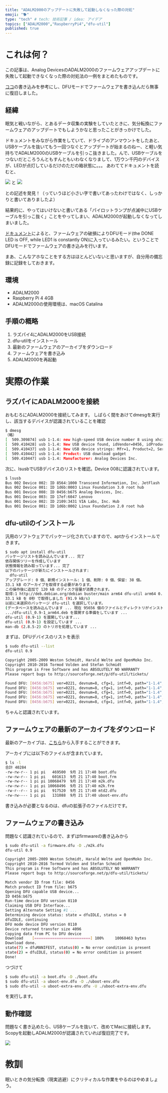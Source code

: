 ```yaml
---
title: "ADALM2000のアップデートに失敗して起動しなくなった際の対処"
emoji: "🐕"
type: "tech" # tech: 技術記事 / idea: アイデア
topics: ["ADALM2000","RaspberryPi4","dfu-util"]
published: true
---
```



# これは何？

この記事は、Analog DevicesのADALM2000のファームウェアアップデートに失敗して起動できなくなった際の対処法の一例をまとめたものです。

 [ココ](https://ez.analog.com/adieducation/university-program/f/q-a/120005/adalm-2000-when-i-update-the-firmware-i-turn-off-the-power-during-led-blinking-by-mistaken-after-that-no-working-how-to-be-alive-it-again)の書き込みを参考にし、DFUモードでファームウェアを書き込んだら無事に復旧しました。

## 経緯

眠気と戦いながら、とあるデータ収集の実験をしていたときに、気分転換にファームウェアのアップデートでもしようかなと思ったことがきっかけでした。

ドキュメントをみながら作業をしていて、ドライブのアンマウントをしたあと、USBケーブルを抜いてもう一回つなぐとアップデートが始まるのねー、と軽い気持ちでADALM2000のUSBケーブルを引っこ抜きました。んで、USBケーブルをつないだところうんともすんともいわなくなりまして、1万ウン千円のデバイスが、LEDが点灯しているだけのただの箱状態に。。。
あわててドキュメントを読むと、


![](/images/2022-09-09-06-46-34.png)
と
![](/images/2022-09-09-06-46-45.png)


との記述を発見！（っていうほど小さい字で書いてあったわけではなく、しっかりと書いてありましたよ）

結果的に、やってはいけないと書いてある「パイロットランプが点滅中にUSBケーブルを引っこ抜く」ことをやってしまい、ADALM2000が起動しなくなってしまいました。

[ドキュメント](https://wiki.analog.com/university/tools/pluto/users/firmware)によると、ファームウェアの破損によりDFUモード(the DONE LED is OFF, while LED1 is constantly ON)に入っているみたい。ということでDFUモードでファームウェアの書き込みを行います。

まあ、こんなアホなことをする方はほとんどいないと思いますが、自分用の備忘録に記録をしておきます。


## 環境

- ADALM2000
- Raspberry Pi 4 4GB
- ADALM2000の使用環境は、macOS Catalina

## 手順の概略

1. ラズパイ4にADALM2000をUSB接続
2. dfu-utilをインストール
3. 最新のファームウェアのアーカイブをダウンロード
4. ファ－ムウェアを書き込み
5. ADALM2000を再起動

# 実際の作業


## ラズパイにADALM2000を接続

おもむろにADALM2000を接続してみます。
しばらく間をあけてdmesgを実行し、該当するデバイスが認識されていることを確認

```sh
$ dmesg
（略）
[  509.309874] usb 1-1.4: new high-speed USB device number 8 using xhci_hcd
[  509.410428] usb 1-1.4: New USB device found, idVendor=0456, idProduct=b675, bcdDevice= 2.21
[  509.410437] usb 1-1.4: New USB device strings: Mfr=1, Product=2, SerialNumber=3
[  509.410442] usb 1-1.4: Product: USB download gadget
[  509.410447] usb 1-1.4: Manufacturer: Analog Devices Inc.
```

次に、lsusbでUSBデバイスのリストを確認。Device 008に認識されています。

```sh
$ lsusb
Bus 002 Device 002: ID 8564:1000 Transcend Information, Inc. JetFlash
Bus 002 Device 001: ID 1d6b:0003 Linux Foundation 3.0 root hub
Bus 001 Device 008: ID 0456:b675 Analog Devices, Inc. 
Bus 001 Device 003: ID 17ef:6047 Lenovo 
Bus 001 Device 002: ID 2109:3431 VIA Labs, Inc. Hub
Bus 001 Device 001: ID 1d6b:0002 Linux Foundation 2.0 root hub
```

## dfu-utilのインストール

汎用のソフトウェアでパッケージ化されていますので、aptからインストールできます。

```sh
$ sudo apt install dfu-util
パッケージリストを読み込んでいます... 完了
依存関係ツリーを作成しています                
状態情報を読み取っています... 完了
以下のパッケージが新たにインストールされます:
  dfu-util
アップグレード: 0 個、新規インストール: 1 個、削除: 0 個、保留: 38 個。
33.1 kB のアーカイブを取得する必要があります。
この操作後に追加で 120 kB のディスク容量が消費されます。
取得:1 http://deb.debian.org/debian buster/main arm64 dfu-util arm64 0.9-1 [33.1 kB]
33.1 kB を 0秒 で取得しました (91.9 kB/s)
以前に未選択のパッケージ dfu-util を選択しています。
(データベースを読み込んでいます ... 現在 95656 個のファイルとディレクトリがインストールされています。)
.../dfu-util_0.9-1_arm64.deb を展開する準備をしています ...
dfu-util (0.9-1) を展開しています...
dfu-util (0.9-1) を設定しています ...
man-db (2.8.5-2) のトリガを処理しています ...
```

まずは、DFUデバイスのリストを表示

```sh
$ sudo dfu-util --list
dfu-util 0.9

Copyright 2005-2009 Weston Schmidt, Harald Welte and OpenMoko Inc.
Copyright 2010-2016 Tormod Volden and Stefan Schmidt
This program is Free Software and has ABSOLUTELY NO WARRANTY
Please report bugs to http://sourceforge.net/p/dfu-util/tickets/

Found DFU: [0456:b675] ver=0221, devnum=8, cfg=1, intf=0, path="1-1.4", alt=4, name="spare.dfu", serial="UNKNOWN"
Found DFU: [0456:b675] ver=0221, devnum=8, cfg=1, intf=0, path="1-1.4", alt=3, name="uboot-env.dfu", serial="UNKNOWN"
Found DFU: [0456:b675] ver=0221, devnum=8, cfg=1, intf=0, path="1-1.4", alt=2, name="uboot-extra-env.dfu", serial="UNKNOWN"
Found DFU: [0456:b675] ver=0221, devnum=8, cfg=1, intf=0, path="1-1.4", alt=1, name="firmware.dfu", serial="UNKNOWN"
Found DFU: [0456:b675] ver=0221, devnum=8, cfg=1, intf=0, path="1-1.4", alt=0, name="boot.dfu", serial="UNKNOWN"
```
ちゃんと認識されています。

## ファームウェアの最新のアーカイブをダウンロード

最新のアーカイブは、[こちら](https://github.com/analogdevicesinc/m2k-fw/releases/tag/v0.26)から入手することができます。

アーカイブには以下のファイルが含まれています。


```sh
$ ls -l
合計 40284
-rw-rw-r-- 1 pi pi   469500  9月 21 17:40 boot.dfu
-rw-rw-r-- 1 pi pi   601613  9月 21 17:40 boot.frm
-rw-rw-r-- 1 pi pi 10068479  9月 21 17:40 m2k.dfu
-rw-rw-r-- 1 pi pi 10068496  9月 21 17:40 m2k.frm
-rw-r--r-- 1 pi pi   917520  9月 21 17:40 mtd2.dfu
-rw-rw---- 1 pi pi   131088  9月 21 17:40 uboot-env.dfu
```

書き込みが必要となるのは、dfuの拡張子のファイルだけです。


## ファームウェアの書き込み

問題なく認識されているので、まずはfirmwareの書き込みから


```sh
$ sudo dfu-util -a firmware.dfu -D ./m2k.dfu
dfu-util 0.9

Copyright 2005-2009 Weston Schmidt, Harald Welte and OpenMoko Inc.
Copyright 2010-2016 Tormod Volden and Stefan Schmidt
This program is Free Software and has ABSOLUTELY NO WARRANTY
Please report bugs to http://sourceforge.net/p/dfu-util/tickets/

Match vendor ID from file: 0456
Match product ID from file: b675
Opening DFU capable USB device...
ID 0456:b675
Run-time device DFU version 0110
Claiming USB DFU Interface...
Setting Alternate Setting #1 ...
Determining device status: state = dfuIDLE, status = 0
dfuIDLE, continuing
DFU mode device DFU version 0110
Device returned transfer size 4096
Copying data from PC to DFU device
Download	[=========================] 100%     10068463 bytes
Download done.
state(7) = dfuMANIFEST, status(0) = No error condition is present
state(2) = dfuIDLE, status(0) = No error condition is present
Done!
```
つづけて

```sh
$ sudo dfu-util -a boot.dfu -D ./boot.dfu
$ sudo dfu-util -a uboot-env.dfu -D ./uboot-env.dfu
$ sudo dfu-util -a uboot-extra-env.dfu -U ./uboot-extra-env.dfu
```

を実行します。

## 動作確認

問題なく書き込めたら、USBケーブルを抜いて、改めてMacに接続します。Scopyを起動しADALM2000が認識されていれば復旧完了です。

![](/images/2022-09-09-06-47-13.png)

# 教訓

眠いときの気分転換（現実逃避）にクリティカルな作業をやるのはやめましょう。

